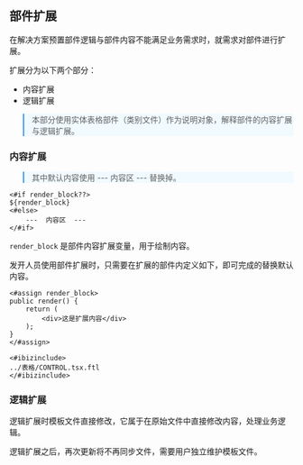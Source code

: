 ## 部件扩展


在解决方案预置部件逻辑与部件内容不能满足业务需求时，就需求对部件进行扩展。

扩展分为以下两个部分：
- 内容扩展
- 逻辑扩展

<blockquote style="border-color: #2892ec;background-color: #f0faff;">
    <p>
    本部分使用实体表格部件（类别文件）作为说明对象，解释部件的内容扩展与逻辑扩展。
    </p>
</blockquote>


### 内容扩展

<blockquote style="border-color: #2892ec;background-color: #f0faff;">
    <p>
        其中默认内容使用 ---  内容区  --- 替换掉。
    </p>
</blockquote>



```freemarker
<#if render_block??>
${render_block}
<#else>
    ---  内容区  ---
</#if>
```

`render_block` 是部件内容扩展变量，用于绘制内容。<br>

发开人员使用部件扩展时，只需要在扩展的部件内定义如下，即可完成的替换默认内容。

```freemarker
<#assign render_block>
public render() {
    return (
        <div>这是扩展内容</div>
    );
}
</#assign>

<#ibizinclude>
../表格/CONTROL.tsx.ftl
</#ibizinclude>

```


### 逻辑扩展

逻辑扩展时模板文件直接修改，它属于在原始文件中直接修改内容，处理业务逻辑。

逻辑扩展之后，再次更新将不再同步文件，需要用户独立维护模板文件。